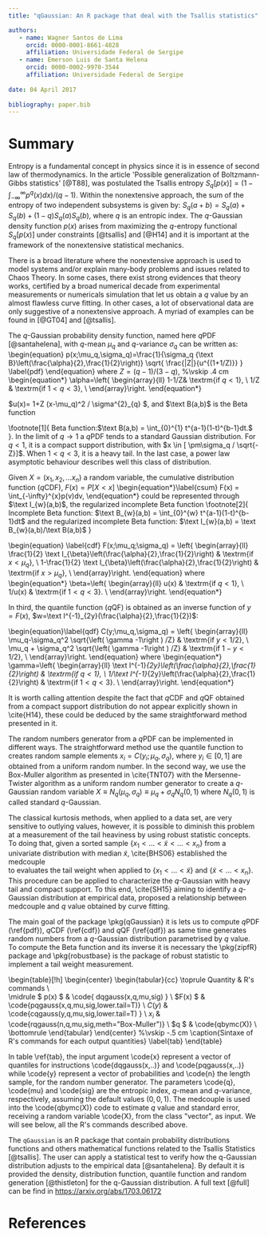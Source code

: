 ```yaml
---
title: "qGaussian: An R package that deal with the Tsallis statistics"

authors:
   - name: Wagner Santos de Lima
     orcid: 0000-0001-8661-4828
     affiliation: Universidade Federal de Sergipe
   - name: Emerson Luis de Santa Helena
     orcid: 0000-0002-9970-3544
     affiliation: Universidade Federal de Sergipe
     
date: 04 April 2017
  
bibliography: paper.bib
---
```


# Summary

Entropy is a fundamental concept in physics since it is in essence of second law of thermodynamics. 
In the article 'Possible generalization of Boltzmann-Gibbs statistics' [@T88], was 
postulated the Tsallis entropy $S_q[p(x)]=(1-\int_{-\infty}^{\infty}p^q(x)dx)/(q-1)$.
Within the nonextensive approach, the sum of the entropy of two independent subsystems is given by: 
$S_q(a+b)=S_q(a)+S_q(b)+(1-q)S_q(a)S_q(b)$, where $q$ is an entropic index.
The $q$-Gaussian density function $p(x)$ arises from maximizing the $q$-entropy functional $S_q[p(x)]$ under constraints 
[@tsallis] and [@H14] and it is important at the framework of the nonextensive statistical mechanics.

There is a broad literature where the nonextensive approach is used to model systems and/or explain many-body problems and 
issues related to Chaos Theory. In some cases, there exist strong evidences that theory works, certified by a broad 
numerical decade from experimental measurements or numericals simulation that let us obtain a $q$ value by an almost 
flawless curve fitting. In other cases, a lot of observational data are only suggestive of a nonextensive approach. 
A myriad of examples can be found in [@GT04] and [@tsallis]. 

The $q$-Gaussian probability density function, named here $q$PDF [@santahelena], with $q$-mean $\mu_q$ and $q$-variance $\sigma_{q}$ can be written as:
\begin{equation}
p(x;\mu_q,\sigma_q)=\frac{1}{\sigma_q {\text B}\left(\frac{\alpha}{2},\frac{1}{2}\right)}
\sqrt{
\frac{|Z|}{u^{(1+1/Z)}}
}
\label{pdf}
\end{equation}
where  $Z=(q-1)/(3-q)$,
%\vskip .4 cm
\begin{equation*}
\alpha=\left\{
\begin{array}{ll}
1-1/Z& \textrm{if  $q<1$}, \\
1/Z  & \textrm{if $1<q<3$}, \\
\end{array}\right.
\end{equation*}
 
$u(x)= 1+Z (x-\mu_q)^2 /  \sigma^{2}_{q}  $, and $\text B(a,b)$ is the  Beta function 

\footnote[1]{
         Beta function:$\text B(a,b) = \int_{0}^{1} t^{a-1}(1-t)^{b-1}dt.$
	}.
In the limit of $q\rightarrow 1$ a $q$PDF tends to a standard Gaussian distribution. 
For $q < 1$, it is a compact support distribution, with $x \in [ \pm\sigma_q / \sqrt{-Z}]$. When $1 < q < 3$,  it is a heavy tail. In the last case, a power law asymptotic behaviour describes well this class of distribution.

Given $X=(x_1,x_2,...x_n)$ a random variable, the cumulative distribution function ($q$CDF), $F(x)=P[X < x]$
\begin{equation*}\label{csum}
F(x) = \int_{-\infty}^{x}p(v)dv,
\end{equation*}
 could be represented through $\text I_{w}(a,b)$, the regularized incomplete Beta function
  \footnote[2]{
 	Incomplete Beta function:
 	$\text B_{w}(a,b) = \int_{0}^{w} t^{a-1}(1-t)^{b-1}dt$
 	and the regularized incomplete Beta function: $\text I_{w}(a,b) = \text B_{w}(a,b)/\text B(a,b)$
 	}

\begin{equation}
\label{cdf}
F(x;\mu_q;\sigma_q) = \left\{
\begin{array}{ll}
\frac{1}{2} \text I_{\beta}\left(\frac{\alpha}{2},\frac{1}{2}\right) & \textrm{if  $x<\mu_q$}, \\
1-\frac{1}{2} \text I_{\beta}\left(\frac{\alpha}{2},\frac{1}{2}\right) & \textrm{if  $x> \mu_q$}, \\
\end{array}\right.
\end{equation}
where
\begin{equation*}
\beta=\left\{
\begin{array}{ll}
u(x) & \textrm{if  $q<1$}, \\
1/u(x) & \textrm{if $1<q<3$}. \\
\end{array}\right.
\end{equation*}

In third, the quantile function ($q$QF) is obtained as an inverse function of $y=F(x)$, 
$w=\text I^{-1}_{2y}(\frac{\alpha}{2},\frac{1}{2})$: 

\begin{equation}\label{qdf}
C(y;\mu_q,\sigma_q) = \left\{
\begin{array}{ll}
\mu_q-\sigma_q^2 \sqrt{\left( \gamma -1\right )  /Z} & \textrm{if  $y<1/2$}, \\
\mu_q + \sigma_q^2 \sqrt{\left( \gamma -1\right )  /Z} & \textrm{if $1-y<1/2$}, \\
\end{array}\right.
\end{equation}
where
\begin{equation*}
\gamma=\left\{
\begin{array}{ll}
\text I^{-1}_{2y}\left(\frac{\alpha}{2},\frac{1}{2}\right) & \textrm{if  $q<1$}, \\
1/\text I^{-1}_{2y}\left(\frac{\alpha}{2},\frac{1}{2}\right) & \textrm{if $1<q<3$}. \\
\end{array}\right.
\end{equation*}


It is worth calling attention
despite the fact that $q$CDF and $q$QF obtained from a compact support distribution do not appear explicitly shown in  \cite{H14}, these could be deduced by the same straightforward method presented in it. 


The random numbers generator from a $q$PDF 
can be implemented in different ways.
The straightforward method use the quantile function to
creates random sample elements $x_i=C(y_i;\mu_q,\sigma_q)$, where $y_i \in [0,1]$ are obtained from a uniform random number. In the second way, we use the Box-Muller algorithm as presented in \cite{TNT07} with the Mersenne-Twister algorithm as a uniform random number generator to create a $q$-Gaussian random variable $X\equiv N_q(\mu_q,\sigma_q) \equiv \mu_q+\sigma_q N_q(0,1)$ 
where $N_q(0,1)$ is called standard $q$-Gaussian.

The classical kurtosis methods, when applied to a data set, are very sensitive to outlying values, however, it is possible to diminish this problem at a
measurement of the tail heaviness by using robust statistic concepts. To doing that, given a sorted sample $\{x_1< \dots < \tilde{x}< \dots < x_n\}$ from a univariate distribution with median $\tilde x$,
 \cite{BHS06} established the medcouple   
to evaluates the tail weight  when applied to $\{x_{1} < \dots < \tilde{x}\}$ and 
$\{\tilde{x}< \dots < x_n\}$. This procedure can be applied to characterize the $q$-Gaussian with heavy tail and compact support. To this end, \cite{SH15} 
aiming to identify a $q$-Gaussian distribution at empirical data, proposed a relationship between medcouple and $q$ value obtained by curve fitting. 
  

The main goal of the package \pkg{qGaussian} it is lets us to compute $q$PDF (\ref{pdf}), $q$CDF (\ref{cdf}) and $q$QF (\ref{qdf}) as same time generates random numbers from a $q$-Gaussian distribution parametrised by $q$ value. 
To compute the Beta function and its inverse it is necessary the 
\pkg{zipfR} package and \pkg{robustbase} is the package of robust statistic to implement a tail weight measurement. 


\begin{table}[!h]
\begin{center}
\begin{tabular}{cc}
		\toprule
 Quantity &  R's commands   \\	
\midrule
$ p(x) $ & \code{ dqgauss(x,q,mu,sig) }  \\
$F(x) $  & \code{pqgauss(x,q,mu,sig,lower.tail=T)}   \\
$C(y)$ & \code{cqgauss(y,q,mu,sig,lower.tail=T) }    \\
$x_{i}$ & \code{rqgauss(n,q,mu,sig,meth="Box-Muller")} \\
$q $ & \code{qbymc(X)} \\
\bottomrule
\end{tabular}
\end{center}
%\vskip -.5 cm
\caption{Sintaxe of R's commands for each output quantities}
\label{tab}
\end{table}

In table \ref{tab}, the input argument \code{x} 
represent a vector of quantiles for instructions \code{dqgauss(x,..)} and \code{pqgauss(x,..)} while \code{y} represent a vector of probabilities and \code{n} the length sample, for the random number generator. The parameters \code{q}, \code{mu} and \code{sig} are the entropic index, $q$-mean and $q$-variance, respectively,
assuming the default values $(0,0,1)$. The medcouple is used into the \code{qbymc(X)} code to estimate $q$ value and standard error, receiving a random variable \code{X}, from the class "vector",  as input.
We will see below, all the R's commands described above.


The `qGaussian` is an R package that contain probability distributions functions and others mathematical functions related 
to the Tsallis Statistics [@tsallis]. The user can apply a statistical test to verify how the q-Gaussian distribution adjusts 
to the empirical data [@santahelena]. By default it is provided the density, distribution function, quantile function and 
random generation [@thistleton] for the q-Gaussian distribution. 
A full text [@full] can be find in https://arxiv.org/abs/1703.06172
  

# References

